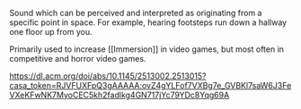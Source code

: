 Sound which can be perceived and interpreted as originating from a specific point in space. For example, hearing footsteps run down a hallway one floor up from you.  

Primarily used to increase [[Immersion]] in video games, but most often in competitive and horror video games.

https://dl.acm.org/doi/abs/10.1145/2513002.2513015?casa_token=RJVFUXFpQ3gAAAAA:ovZ4gYLFof7VXBg7e_GVBKl7saW6J3FeVXeKFwNK7MyoCEC5kh2fadlkg4GN717jYc79YDc8Yqg69A